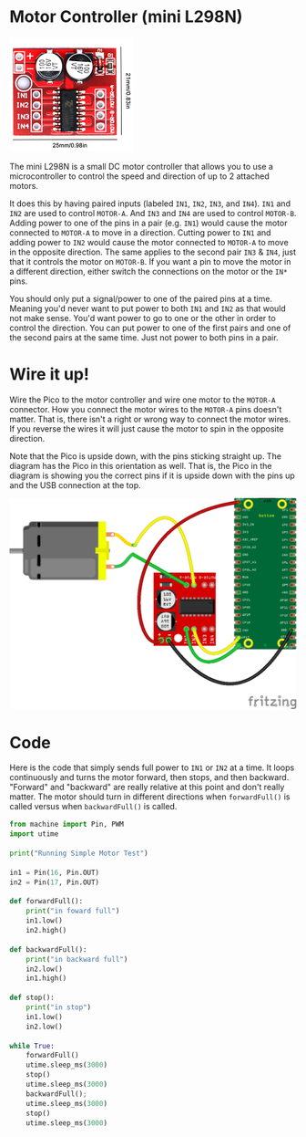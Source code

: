 
# Motor Controller (mini L298N)

![L298N Motor Controller](/lessons/images/motor_controller.PNG)  

The mini L298N is a small DC motor controller that allows you to use a microcontroller to control the speed and direction of up to 2 attached motors.

It does this by having paired inputs (labeled `IN1`, `IN2`, `IN3`, and `IN4`).  `IN1` and `IN2` are used to control `MOTOR-A`.  And `IN3` and `IN4` are used to control `MOTOR-B`.
Adding power to one of the pins in a pair (e.g. `IN1`) would cause the motor connected to `MOTOR-A` to move in a direction.  Cutting power to `IN1` and adding power to `IN2` would cause the motor connected to `MOTOR-A` to move in the opposite direction.
The same applies to the second pair `IN3` & `IN4`, just that it controls the motor on `MOTOR-B`.  If you want a pin to move the motor in a different direction, either switch the connections on the motor or the `IN*` pins.

You should only put a signal/power to one of the paired pins at a time.  Meaning you'd never want to put power to both `IN1` and `IN2` as that would not make sense.  You'd want power to go to one or the other in order to control the direction.
You can put power to one of the first pairs and one of the second pairs at the same time.  Just not power to both pins in a pair.

# Wire it up!

Wire the Pico to the motor controller and wire one motor to the `MOTOR-A` connector.  How you connect the motor wires to the `MOTOR-A` pins doesn't matter.  That is, there isn't a right or wrong way to connect the motor wires.  If you reverse the wires it will just cause the motor to spin in the opposite direction.

Note that the Pico is upside down, with the pins sticking straight up.  The diagram has the Pico in this orientation as well.  That is, the Pico in the diagram is showing you the correct pins if it is upside down with the pins up and the USB connection at the top.

![L298N Motor Controller](/lessons/images/motor_controller_bb.png) 


# Code

Here is the code that simply sends full power to `IN1` or `IN2` at a time.  It loops continuously and turns the motor forward, then stops, and then backward.  "Forward" and "backward" are really relative at this point and don't really matter.  The motor should turn in different directions when `forwardFull()` is called versus when `backwardFull()` is called.

```Python
from machine import Pin, PWM
import utime

print("Running Simple Motor Test")

in1 = Pin(16, Pin.OUT)
in2 = Pin(17, Pin.OUT)

def forwardFull():
    print("in foward full")
    in1.low()
    in2.high()
    
def backwardFull():
    print("in backward full")
    in2.low()
    in1.high()

def stop():
    print("in stop")
    in1.low()
    in2.low()

while True:
    forwardFull()
    utime.sleep_ms(3000)
    stop()
    utime.sleep_ms(3000)
    backwardFull();
    utime.sleep_ms(3000)
    stop()
    utime.sleep_ms(3000)
```